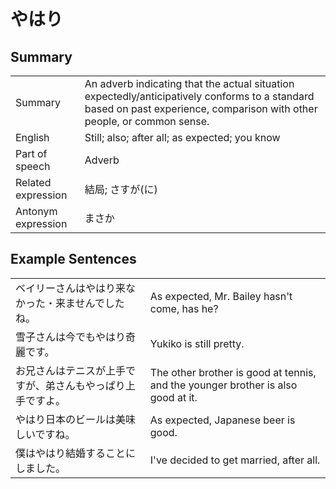 # やはり

## Summary

<table><tr>   <td>Summary</td>   <td>An adverb indicating that the actual situation expectedly/anticipatively conforms to a standard based on past experience, comparison with other people, or common sense.</td></tr><tr>   <td>English</td>   <td>Still; also; after all; as expected; you know</td></tr><tr>   <td>Part of speech</td>   <td>Adverb</td></tr><tr>   <td>Related expression</td>   <td>結局; さすが(に)</td></tr><tr>   <td>Antonym expression</td>   <td>まさか</td></tr></table>

## Example Sentences

<table><tr>   <td>ベイリーさんはやはり来なかった・来ませんでしたね。</td>   <td>As expected, Mr. Bailey hasn't come, has he?</td></tr><tr>   <td>雪子さんは今でもやはり奇麗です。</td>   <td>Yukiko is still pretty.</td></tr><tr>   <td>お兄さんはテニスが上手ですが、弟さんもやっぱり上手ですよ。</td>   <td>The other brother is good at tennis, and the younger brother is also good at it.</td></tr><tr>   <td>やはり日本のビールは美味しいですね。</td>   <td>As expected, Japanese beer is good.</td></tr><tr>   <td>僕はやはり結婚することにしました。</td>   <td>I've decided to get married, after all.</td></tr></table>

